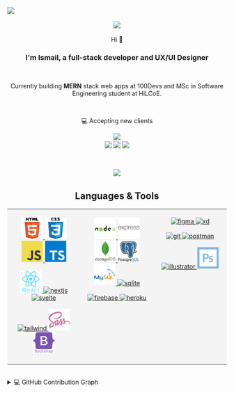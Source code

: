 <br>
<img align="center"
    src="https://user-images.githubusercontent.com/78016027/170264246-0c1093bd-7d2d-4ecf-8112-6b9ad78dcd70.svg" />
<br>
<br>
<div align="center">
    <img
        src="https://readme-typing-svg.herokuapp.com?font=Sora&duration=3000&color=03AAB4&background=FFFFFF00&center=true&lines=Software+Engineer;UX%2FUI+Designer;Design+and+Development">
</div>
<!-- <p align="center">Hi <img src="https://media.giphy.com/media/hvRJCLFzcasrR4ia7z/giphy.gif" width="15px"> -->
<p align="center">Hi 👋
<h3 align="center">I'm Ismail, a
    full-stack developer and UX/UI Designer</h3> <br>
    </p>
    <p align="center">Currently
<!-- <p>learning <strong>Flutter</strong> &</p> -->
building <strong>MERN</strong> stack web apps at 100Devs and MSc in Software Engineering student at HiLCoE.
</p>
</div>

<br>
<p align="center">
    💻 Accepting new clients
    <br>
<p align='center'>
    <a href="mailto:ismailydev@gmail.com"><img height="30"
            src="https://img.shields.io/badge/-ismailydev@gmail.com-0d1117?logo=gmail&style=flat-square"></a>
    <br>
    <a href="https://www.linkedin.com/in/ismailydev"><img height="30"
            src="https://img.shields.io/badge/-ismailydev-0d1117?logo=linkedin&style=flat-square"></a>
    <a href="https://twitter.com/ismailydev"><img height="30"
            src="https://img.shields.io/badge/-ismailydev-0d1117?logo=twitter&style=flat-square"></a>
    <a href="https://github.com/ismailydev"><img height="30"
            src="https://img.shields.io/badge/-ismailydev-0d1117?logo=github&style=flat-square"></a>
</p>
<!-- <p align="center"> Check out <a href="https://ismailydev.netlify.app">my portfolio</a> for more information!</p> -->

<br>
<p align="center" dir="auto">
  <!-- <a href="https://www.codewars.com/users/ismail23y" rel="nofollow"><img src="https://www.codewars.com/users/ismail23y/badges/large" style="max-width: 100%;"></a> -->
</p>
<p align="center">
    <img
        src="https://github-readme-streak-stats.herokuapp.com?user=ismailydev&theme=tokyonight&hide_border=true&date_format=M%20j%5B%2C%20Y%5D&background=0d1117&ring=03AAB4&border=03AAB4&dates=648688&fire=03AAB4&currStreakLabel=03AAB4&currStreakNum=03AAB4&sideLabels=AFE4E8&sideNums=AFE4E8">
</p>
<!-- <img src="https://github-readme-stats.vercel.app/api?username=ismailydev&show_icons=true&title_color=03AAB4&icon_color=03AAB4&text_color=AFE4E8&bg_color=0d1117"> -->

<h2 align="center" color="white">Languages & Tools</h2>

<div align="center" width="100%">
    <table bgcolor="#f4f4f4">
        <tr>
            <td valign="top" width="33%">
                <br>
                <div align="center">
                    <a href="https://www.w3.org/html/" target="_blank" rel="noreferrer"> <img
                            src="https://raw.githubusercontent.com/devicons/devicon/master/icons/html5/html5-original-wordmark.svg"
                            alt="html5" width="50" height="50" />
                    </a>
                    <a href="https://www.w3schools.com/css/" target="_blank" rel="noreferrer"> <img
                            src="https://raw.githubusercontent.com/devicons/devicon/master/icons/css3/css3-original-wordmark.svg"
                            alt="css3" width="50" height="50" />
                    </a>
                    <a href="https://developer.mozilla.org/en-US/docs/Web/JavaScript" target="_blank" rel="noreferrer">
                        <img src="https://raw.githubusercontent.com/devicons/devicon/master/icons/javascript/javascript-original.svg"
                            alt="javascript" width="50" height="50" />
                    </a>
                    <a href="https://www.typescriptlang.org/" target="_blank" rel="noreferrer"> <img
                            src="https://raw.githubusercontent.com/devicons/devicon/master/icons/typescript/typescript-original.svg"
                            alt="typescript" width="50" height="50" />
                    </a>
                    <br>
                    <br>
                    <a href="https://reactjs.org/" target="_blank" rel="noreferrer"> <img
                            src="https://raw.githubusercontent.com/devicons/devicon/master/icons/react/react-original-wordmark.svg"
                            alt="react" width="50" height="50" />
                    </a>
                    <!-- <a href="https://redux.js.org" target="_blank" rel="noreferrer"> <img
                            src="https://raw.githubusercontent.com/devicons/devicon/master/icons/redux/redux-original.svg"
                            alt="redux" width="50" height="50" />
                    </a> -->
                    <a href="https://nextjs.org/" target="_blank" rel="noreferrer"> <img
                            src="https://cdn.worldvectorlogo.com/logos/nextjs-2.svg" alt="nextjs" width="50"
                            height="50" />
                    </a>
                    <a href="https://svelte.dev" target="_blank" rel="noreferrer"> <img
                            src="https://upload.wikimedia.org/wikipedia/commons/1/1b/Svelte_Logo.svg" alt="svelte"
                            width="50" height="50" />
                    </a>
                    <br>
                    <br>
                    <a href="https://tailwindcss.com/" target="_blank" rel="noreferrer"> <img
                            src="https://www.vectorlogo.zone/logos/tailwindcss/tailwindcss-icon.svg" alt="tailwind"
                            width="50" height="50" />
                    </a>
                    <a href="https://sass-lang.com" target="_blank" rel="noreferrer"> <img
                            src="https://raw.githubusercontent.com/devicons/devicon/master/icons/sass/sass-original.svg"
                            alt="sass" width="50" height="50" />
                    </a>
                    <a href="https://getbootstrap.com" target="_blank" rel="noreferrer"> <img
                            src="https://raw.githubusercontent.com/devicons/devicon/master/icons/bootstrap/bootstrap-plain-wordmark.svg"
                            alt="bootstrap" width="50" height="50" />
                        <br>
                        <br>
                    </a>
                    <!-- <a href="https://www.chartjs.org" target="_blank" rel="noreferrer"> <img
                            src="https://www.chartjs.org/media/logo-title.svg" alt="chartjs" width="50" height="50" />
                    </a> -->
                    <!-- <br> -->
                    <!-- <br> -->
                    <!-- <a href="https://reactnative.dev/" target="_blank" rel="noreferrer"> <img
                            src="https://reactnative.dev/img/header_logo.svg" alt="reactnative" width="50"
                            height="50" />
                    </a> -->
                </div>
            </td>
            <td valign="top" width="33%">
                <br>
                <div align="center">
                    <a href="https://nodejs.org" target="_blank" rel="noreferrer"> <img
                            src="https://raw.githubusercontent.com/devicons/devicon/master/icons/nodejs/nodejs-original-wordmark.svg"
                            alt="nodejs" width="50" height="50" />
                    </a>
                    <a href="https://expressjs.com" target="_blank" rel="noreferrer"> <img
                            src="https://raw.githubusercontent.com/devicons/devicon/master/icons/express/express-original-wordmark.svg"
                            alt="express" width="50" height="50" />
                    </a>
                    <!-- <br> -->
                    <!-- <br> -->
                    <!-- <a href="https://graphql.org" target="_blank" rel="noreferrer"> <img
                            src="https://www.vectorlogo.zone/logos/graphql/graphql-icon.svg" alt="graphql" width="50"
                            height="50" />
                    </a> -->
                    <br>
                    <!-- <br> -->
                    <a href="https://www.mongodb.com/" target="_blank" rel="noreferrer"> <img
                            src="https://raw.githubusercontent.com/devicons/devicon/master/icons/mongodb/mongodb-original-wordmark.svg"
                            alt="mongodb" width="50" height="50" />
                    </a>
                    <a href="https://www.postgresql.org" target="_blank" rel="noreferrer"> <img
                            src="https://raw.githubusercontent.com/devicons/devicon/master/icons/postgresql/postgresql-original-wordmark.svg"
                            alt="postgresql" width="50" height="50" />
                    </a>
                    <br>
                    <a href="https://www.mysql.com/" target="_blank" rel="noreferrer"> <img
                            src="https://raw.githubusercontent.com/devicons/devicon/master/icons/mysql/mysql-original-wordmark.svg"
                            alt="mysql" width="50" height="50" />
                    </a>
                    <a href="https://www.sqlite.org/" target="_blank" rel="noreferrer"> <img
                            src="https://www.vectorlogo.zone/logos/sqlite/sqlite-icon.svg" alt="sqlite" width="50"
                            height="50" />
                    </a>
                    <br>
                    <br>
                    <a href="https://firebase.google.com/" target="_blank" rel="noreferrer"> <img
                            src="https://www.vectorlogo.zone/logos/firebase/firebase-icon.svg" alt="firebase" width="50"
                            height="50" />
                    </a>
                    <a href="https://heroku.com" target="_blank" rel="noreferrer"> <img
                            src="https://www.vectorlogo.zone/logos/heroku/heroku-icon.svg" alt="heroku" width="50"
                            height="50" />
                    </a>
                </div>
            </td>
            <td valign="top" width="33%">
                <br>
                <div align="center">
                    <a href="https://www.figma.com/" target="_blank" rel="noreferrer"> <img
                            src="https://www.vectorlogo.zone/logos/figma/figma-icon.svg" alt="figma" width="50"
                            height="50" />
                    </a>
                    <a href="https://www.adobe.com/products/xd.html" target="_blank" rel="noreferrer"> <img
                            src="https://cdn.worldvectorlogo.com/logos/adobe-xd.svg" alt="xd" width="50" height="50" />
                    </a>
                    <br>
                    <br>
                    <a href="https://git-scm.com/" target="_blank" rel="noreferrer"> <img
                            src="https://www.vectorlogo.zone/logos/git-scm/git-scm-icon.svg" alt="git" width="50"
                            height="50" />
                    </a>
                    <a href="https://postman.com" target="_blank" rel="noreferrer"> <img
                            src="https://www.vectorlogo.zone/logos/getpostman/getpostman-icon.svg" alt="postman"
                            width="50" height="50" />
                    </a>
                    <br>
                    <br>
                    <a href="https://www.adobe.com/in/products/illustrator.html" target="_blank" rel="noreferrer"> <img
                            src="https://www.vectorlogo.zone/logos/adobe_illustrator/adobe_illustrator-icon.svg"
                            alt="illustrator" width="50" height="50" />
                    </a>
                    <a href="https://www.photoshop.com/en" target="_blank" rel="noreferrer"> <img
                            src="https://raw.githubusercontent.com/devicons/devicon/master/icons/photoshop/photoshop-line.svg"
                            alt="photoshop" width="50" height="50" />
                    </a>
                    <br>
                    <br>
                </div>
            </td>
        </tr>
    </table>
</div>
</br>
<details width="50%">
    <summary>💻 GitHub Contribution Graph</summary>
    <br />
    <p><img alt="Ismail's Activity Graph"
            src="https://denvercoder1-activity-graph.herokuapp.com/graph/?username=ismailydev&bg_color=0d1117&color=AFE4E8&line=03AAB4&point=F4F4F4&hide_border=false" />
    </p>
</details>
